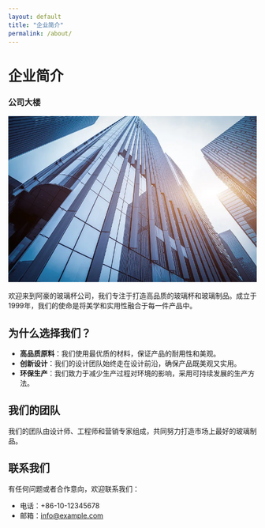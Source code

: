 ```yaml
---
layout: default
title: "企业简介"
permalink: /about/
---
```


# 企业简介
### 公司大楼
![公司大楼](/assets/images/company2.webp)

欢迎来到阿豪的玻璃杯公司，我们专注于打造高品质的玻璃杯和玻璃制品。成立于1999年，我们的使命是将美学和实用性融合于每一件产品中。

## 为什么选择我们？

- **高品质原料**：我们使用最优质的材料，保证产品的耐用性和美观。
- **创新设计**：我们的设计团队始终走在设计前沿，确保产品既美观又实用。
- **环保生产**：我们致力于减少生产过程对环境的影响，采用可持续发展的生产方法。

## 我们的团队

我们的团队由设计师、工程师和营销专家组成，共同努力打造市场上最好的玻璃制品。

## 联系我们

有任何问题或者合作意向，欢迎联系我们：

- 电话：+86-10-12345678
- 邮箱：info@example.com